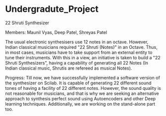 # Undergradute_Project


22 Shruti Synthesizer

Members: Maunil Vyas, Deep Patel, Shreyas Patel

The usual electronic synthesisers use 12 notes in an octave. However, Indian classical musicians required "22 Shruti (Notes)" in an Octave. Thus, in most cases, musicians have to take support from an external entity to tune their instruments. With this in a view, an initiative is taken to build a "22 Shruti Synthesizers", having a capability of generating all  22 Notes (In Indian classical music, Shrutis are refereed as musical Notes).

Progress: Till now, we have successfully implemented a software version of the synthesizer on Scilab. It is capable of generating 22 different sound tones of having a facility of 22 different notes.  However, the sound quality is not reasonable for musicians, and that is why we are seeking an alternative approach to synthesis perfect sound using Autoencoders and other Deep learning techniques. Additionally, we are working on the stand-alone part too.

